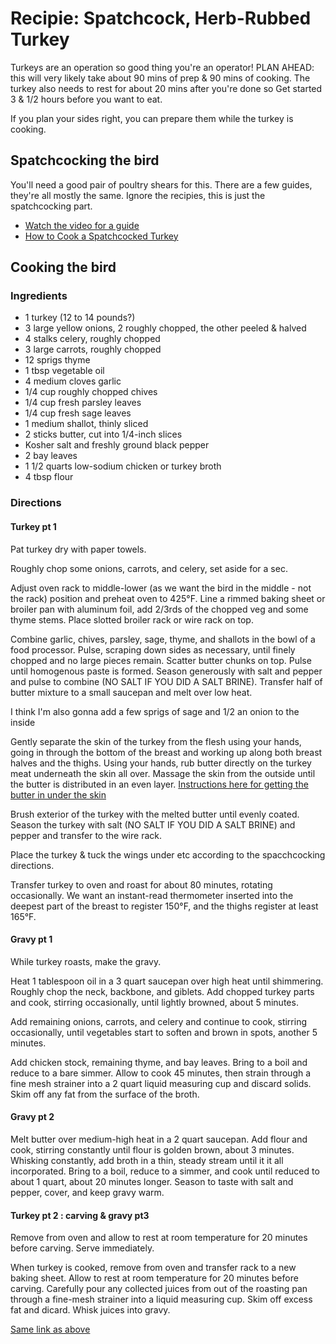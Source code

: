 # Recipie: Spatchcock, Herb-Rubbed Turkey

Turkeys are an operation so good thing you're an operator! PLAN AHEAD: this will very likely take about 90 mins of prep & 90 mins of cooking. The turkey also needs to rest for about 20 mins after you're done so Get started 3 & 1/2 hours before you want to eat.

If you plan your sides right, you can prepare them while the turkey is cooking.

## Spatchcocking the bird

You'll need a good pair of poultry shears for this. There are a few guides, they're all mostly the same. Ignore the recipies, this is just the spatchcocking part.

- [Watch the video for a guide](http://www.seriouseats.com/2012/11/how-to-spatchcock-cook-turkey-thanksgiving-fast-easy-way-spatchcocked.html)
- [How to Cook a Spatchcocked Turkey](http://www.seriouseats.com/2012/11/how-to-spatchcock-cook-turkey-thanksgiving-fast-easy-way-spatchcocked-slideshow.html)

## Cooking the bird

### Ingredients

- 1 turkey (12 to 14 pounds?)
- 3 large yellow onions, 2 roughly chopped, the other peeled & halved
- 4 stalks celery, roughly chopped
- 3 large carrots, roughly chopped
- 12 sprigs thyme
- 1 tbsp vegetable oil
- 4 medium cloves garlic
- 1/4 cup roughly chopped chives
- 1/4 cup fresh parsley leaves
- 1/4 cup fresh sage leaves
- 1 medium shallot, thinly sliced
- 2 sticks butter, cut into 1/4-inch slices
- Kosher salt and freshly ground black pepper
- 2 bay leaves
- 1 1/2 quarts low-sodium chicken or turkey broth
- 4 tbsp flour

### Directions

#### Turkey pt 1

Pat turkey dry with paper towels.

Roughly chop some onions, carrots, and celery, set aside for a sec.

Adjust oven rack to middle-lower (as we want the bird in the middle - not the rack) position and preheat oven to 425°F. Line a rimmed baking sheet or broiler pan with aluminum foil, add 2/3rds of the chopped veg and some thyme stems. Place slotted broiler rack or wire rack on top.

Combine garlic, chives, parsley, sage, thyme, and shallots in the bowl of a food processor. Pulse, scraping down sides as necessary, until finely chopped and no large pieces remain. Scatter butter chunks on top. Pulse until homogenous paste is formed. Season generously with salt and pepper and pulse to combine (NO SALT IF YOU DID A SALT BRINE). Transfer half of butter mixture to a small saucepan and melt over low heat.

I think I'm also gonna add a few sprigs of sage and 1/2 an onion to the inside

Gently separate the skin of the turkey from the flesh using your hands, going in through the bottom of the breast and working up along both breast halves and the thighs. Using your hands, rub butter directly on the turkey meat underneath the skin all over. Massage the skin from the outside until the butter is distributed in an even layer. [Instructions here for getting the butter in under the skin](http://www.seriouseats.com/2014/11/the-food-lab-how-to-make-herb-butter-roasted-turkey-thanksgiving-recipe.html)

Brush exterior of the turkey with the melted butter until evenly coated. Season the turkey with salt (NO SALT IF YOU DID A SALT BRINE) and pepper and transfer to the wire rack.

Place the turkey & tuck the wings under etc according to the spacchcocking directions.

Transfer turkey to oven and roast for about 80 minutes, rotating occasionally. We want an instant-read thermometer inserted into the deepest part of the breast to register 150°F, and the thighs register at least 165°F.

#### Gravy pt 1

While turkey roasts, make the gravy.

Heat 1 tablespoon oil in a 3 quart saucepan over high heat until shimmering. Roughly chop the neck, backbone, and giblets. Add chopped turkey parts and cook, stirring occasionally, until lightly browned, about 5 minutes.

Add remaining onions, carrots, and celery and continue to cook, stirring occasionally, until vegetables start to soften and brown in spots, another 5 minutes.

Add chicken stock, remaining thyme, and bay leaves. Bring to a boil and reduce to a bare simmer. Allow to cook 45 minutes, then strain through a fine mesh strainer into a 2 quart liquid measuring cup and discard solids. Skim off any fat from the surface of the broth.

#### Gravy pt 2

Melt butter over medium-high heat in a 2 quart saucepan. Add flour and cook, stirring constantly until flour is golden brown, about 3 minutes. Whisking constantly, add broth in a thin, steady stream until it it all incorporated. Bring to a boil, reduce to a simmer, and cook until reduced to about 1 quart, about 20 minutes longer. Season to taste with salt and pepper, cover, and keep gravy warm.

#### Turkey pt 2 : carving & gravy pt3

Remove from oven and allow to rest at room temperature for 20 minutes before carving. Serve immediately.

When turkey is cooked, remove from oven and transfer rack to a new baking sheet. Allow to rest at room temperature for 20 minutes before carving. Carefully pour any collected juices from out of the roasting pan through a fine-mesh strainer into a liquid measuring cup. Skim off excess fat and dicard. Whisk juices into gravy.

[Same link as above](http://www.seriouseats.com/2012/11/how-to-spatchcock-cook-turkey-thanksgiving-fast-easy-way-spatchcocked-slideshow.html)
